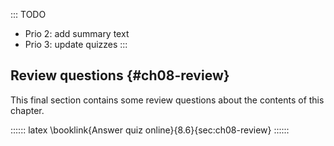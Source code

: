 
::: TODO
- Prio 2: add summary text
- Prio 3: update quizzes
:::

## Review questions {#ch08-review}

This final section contains some review questions about the contents of this chapter.

:::::: latex
\booklink{Answer quiz online}{8.6}{sec:ch08-review}
::::::
